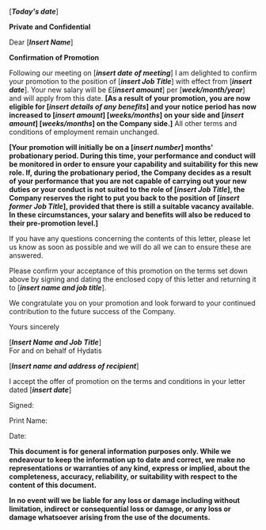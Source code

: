 \[***Today's date***\]

**Private and Confidential**

Dear \[***Insert Name***\]

**Confirmation of Promotion**

Following our meeting on \[***insert date of meeting***\] I am delighted to confirm your promotion to the position of \[***insert Job Title***\] with effect from \[***insert date***\]. Your new salary will be £\[***insert amount***\] per \[***week/month/year***\] and will apply from this date. **\[**As a result of your promotion, you are now eligible for \[***insert details of any benefits***\] and your notice period has now increased to \[***insert amount***\] \[***weeks/months***\] on your side and \[***insert amount***\] \[***weeks/months***\] on the Company side**.\]** All other terms and conditions of employment remain unchanged.

**\[**Your promotion will initially be on a \[***insert number***\] months' probationary period. During this time, your performance and conduct will be monitored in order to ensure your capability and suitability for this new role. If, during the probationary period, the Company decides as a result of your performance that you are not capable of carrying out your new duties or your conduct is not suited to the role of \[***insert Job Title***\], the Company reserves the right to put you back to the position of \[***insert former Job Title***\], provided that there is still a suitable vacancy available. In these circumstances, your salary and benefits will also be reduced to their pre-promotion level.**\]**

If you have any questions concerning the contents of this letter, please let us know as soon as possible and we will do all we can to ensure these are answered.

Please confirm your acceptance of this promotion on the terms set down above by signing and dating the enclosed copy of this letter and returning it to \[***insert name and job title***\].

We congratulate you on your promotion and look forward to your continued contribution to the future success of the Company.

Yours sincerely

\[***Insert Name and Job Title***\]\
For and on behalf of Hydatis

\[***Insert name and address of recipient***\]

I accept the offer of promotion on the terms and conditions in your letter dated \[***insert date***\]

Signed:

Print Name:

Date:

**This document is for general information purposes only. While we endeavour to keep the information up to date and correct, we make no representations or warranties of any kind, express or implied, about the completeness, accuracy, reliability, or suitability with respect to the content of this document.**

**In no event will we be liable for any loss or damage including without limitation, indirect or consequential loss or damage, or any loss or damage whatsoever arising from the use of the documents.**
